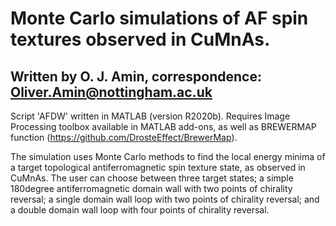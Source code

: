 # Monte Carlo simulations of AF spin textures observed in CuMnAs.
## Written by O. J. Amin, correspondence: Oliver.Amin@nottingham.ac.uk

Script 'AFDW' written in MATLAB (version R2020b). Requires Image Processing toolbox available in MATLAB add-ons, as well as BREWERMAP function (https://github.com/DrosteEffect/BrewerMap).

The simulation uses Monte Carlo methods to find the local energy minima of a target topological antiferromagnetic spin texture state, as observed in CuMnAs. The user can choose between three target states; a simple 180degree antiferromagnetic domain wall with two points of chirality reversal; a single domain wall loop with two points of chirality reversal; and a double domain wall loop with four points of chirality reversal.
